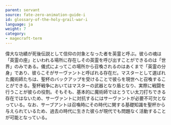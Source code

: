 ```yaml
---
parent: servant
source: fate-zero-animation-guide-i
id: glossary-of-the-holy-grail-war-i
language: ja
weight: 7
category:
- magecraft-term
---
```


偉大な功績が死後伝説として信仰の対象となった者を英霊と呼ぶ。彼らの魂は「英霊の座」といわれる場所に存在しその英霊を呼び出すことができるのは「世界」のみである。儀式によってこの場所から召喚されるのはあくまで「英霊の分身」であり、彼らこそがサーヴァントと呼ばれる存在だ。マスターとして選ばれた魔術師たちは、聖杯のバックアップを受けることで彼らを現世へと召喚することができる。聖杯戦争においてはマスターの武器となり盾となり、実際に戦闘を行うことが彼らの役割。そもそも、基本的に魔術師ではとうてい太刀打ちできる存在ではないため、サーヴァントに対抗するにはサーヴァントが必要不可欠となっている。なお、サーブアントは召喚時にその時代に関する基礎知識を聖杯から与えられているため、過去の時代に生きた彼らが現代でも問題なく活動することが可能となっている。
